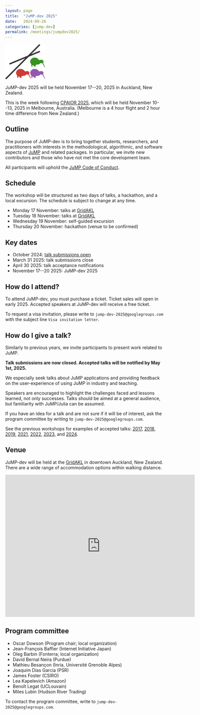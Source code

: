 ```yaml
---
layout: page
title:  "JuMP-dev 2025"
date:   2024-09-26
categories: [jump-dev]
permalink: /meetings/jumpdev2025/
---
```


<img src="/assets/jump-dev-workshops/2025/jump-dev-nz.png" alt="JuMP-dev 2025 logo" width="25%">

JuMP-dev 2025 will be held November 17--20, 2025 in Auckland, New Zealand.

This is the week following [CPAIOR 2025](https://sites.google.com/view/cpaior2025),
which will be held November 10--13, 2025 in Melbourne, Australia. (Melbourne is
a 4 hour flight and 2 hour time difference from New Zealand.)

## Outline

The purpose of JuMP-dev is to bring together students, researchers, and
practitioners with interests in the methodological, algorithmic, and software
aspects of [JuMP](https://github.com/jump-dev/JuMP.jl) and related packages. In
particular, we invite new contributors and those who have not met the core
development team.

All participants will uphold the [JuMP Code of Conduct](https://github.com/jump-dev/JuMP.jl/blob/master/CODE_OF_CONDUCT.md).

## Schedule

The workshop will be structured as two days of talks, a hackathon, and a local
excursion. The schedule is subject to change at any time.

 * Monday 17 November: talks at [GridAKL](#venue)
 * Tuesday 18 November: talks at [GridAKL](#venue)
 * Wednesday 19 November: self-guided excursion
 * Thursday 20 November: hackathon (venue to be confirmed)

## Key dates

 * October 2024: [talk submissions open](https://forms.gle/SzbqwzfsRNW97PZt5)
 * March 31 2025: talk submissions close
 * April 30 2025: talk acceptance notifications
 * November 17--20 2025: JuMP-dev 2025

## How do I attend?

To attend JuMP-dev, you must purchase a ticket. Ticket sales will open in early
2025\. Accepted speakers at JuMP-dev will receive a free ticket.

To request a visa invitation, please write to `jump-dev-2025@googlegroups.com`
with the subject line `Visa invitation letter`.

## How do I give a talk?

Similarly to previous years, we invite participants to present work related
to JuMP.

**Talk submissions are now closed.
Accepted talks will be notified by May 1st, 2025.**

We especially seek talks about JuMP applications and providing feedback on the
user-experience of using JuMP in industry and teaching.

Speakers are encouraged to highlight the challenges faced and lessons learned,
not only successes. Talks should be aimed at a general audience, but familiarity
with JuMP/Julia can be assumed.

If you have an idea for a talk and are not sure if it will be of interest, ask
the program committee by writing to `jump-dev-2025@googlegroups.com`.

See the previous workshops for examples of accepted talks:
[2017](/meetings/mit2017),
[2018](/meetings/bordeaux2018),
[2019](/meetings/santiago2019),
[2021](/meetings/juliacon2021),
[2022](/meetings/juliacon2022),
[2023](/meetings/juliacon2023), and
[2024](/meetings/jumpdev2024).

## Venue

JuMP-dev will be held at the [GridAKL](https://gridakl.com) in downtown
Auckland, New Zealand. There are a wide range of accommodation options within
walking distance.

<iframe src="https://www.google.com/maps/embed?pb=!1m18!1m12!1m3!1d1900.7256269489792!2d174.75809299292328!3d-36.84403770139611!2m3!1f0!2f0!3f0!3m2!1i1024!2i768!4f13.1!3m3!1m2!1s0x6d0d47f420b07ccd%3A0x754b09a7cddaa7cf!2sGrid%20Auckland%20%2F%20John%20Lysaght%20Coworking%20Startup%20space!5e0!3m2!1sen!2snz!4v1727393894842!5m2!1sen!2snz" width="600" height="450" style="border:0;" allowfullscreen="" loading="lazy" referrerpolicy="no-referrer-when-downgrade"></iframe>

## Program committee

 * Oscar Dowson (Program chair; local organization)
 * Jean-François Baffier (Internet Initiative Japan)
 * Oleg Barbin (Fonterra; local organization)
 * David Bernal Neira (Purdue)
 * Mathieu Besançon (Inria, Université Grenoble Alpes)
 * Joaquim Dias Garcia (PSR)
 * James Foster (CSIRO)
 * Lea Kapelevich (Amazon)
 * Benoît Legat (UCLouvain)
 * Miles Lubin (Hudson River Trading)

To contact the program committee, write to `jump-dev-2025@googlegroups.com`.
